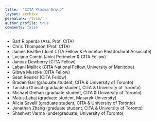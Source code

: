 ```yaml
---
title:  "CITA Plasma Group"
layout: archive
permalink: /team/
author_profile: true
comments: false
---
```


- Bart Ripperda (Ass. Prof. CITA)
- Chris Thompson (Prof. CITA)
- James Beattie (Joint CITA Fellow & Princeton Postdoctoral Associate)
- Luciano Combi (Joint Perimeter & CITA Fellow)
- Janosz Dewberry (CITA Fellow)
- Labani Mallick (CITA National Fellow, University of Manitoba)
- Gibwa Musoke (CITA Fellow)
- Sean Ressler (CITA Fellow)
- Braden Gail (graduate student, CITA & University of Toronto)
- Tanisha Ghosal (graduate student, CITA & University of Toronto)
- Michael Grehan (graduate student, CITA & University of Toronto)
- Matus Labaj (graduate student, Masaryk University)
- Alicia Savelli (graduate student, CITA & University of Toronto)
- Jonathan Zhang (graduate student, CITA & University of Toronto)
- Shashvat Varma (undergraduate, University of Toronto)






